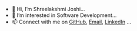 - 👋 Hi, I’m Shreelakshmi Joshi...
- 👀 I’m interested in Software Development...
- 📫 Connect with me on [GitHub](https://github.com/shreelakshmijoshi), 
[Email](shreelakshmi.joshi@datakaveri.org), [LinkedIn](https://www.linkedin.com/in/shreelakshmi-joshi-a250a61a6/) ...
<!-- - 🌱 I’m currently learning ... -->
<!-- - 💞️ I’m looking to collaborate on ... -->



<!---
shreelakshmi-datakaveri/shreelakshmi-datakaveri is a ✨ special ✨ repository because its `README.md` (this file) appears on your GitHub profile.
You can click the Preview link to take a look at your changes.
--->
